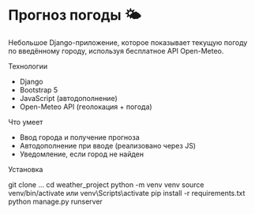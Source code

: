 # Прогноз погоды 🌤️

Небольшое Django-приложение, которое показывает текущую погоду по введённому городу, используя бесплатное API Open-Meteo.

Технологии

- Django
- Bootstrap 5
- JavaScript (автодополнение)
- Open-Meteo API (геолокация + погода)

Что умеет

- Ввод города и получение прогноза
- Автодополнение при вводе (реализовано через JS)
- Уведомление, если город не найден

Установка


git clone ...
cd weather_project
python -m venv venv
source venv/bin/activate  или venv\Scripts\activate
pip install -r requirements.txt
python manage.py runserver
